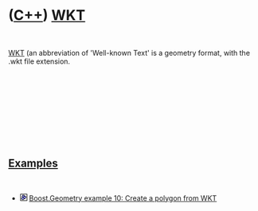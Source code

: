 



 

 

 

 

 

([C++](Cpp.htm)) [WKT](CppWkt.htm)
==================================

 

[WKT](CppWkt.htm) (an abbreviation of 'Well-known Text' is a geometry
format, with the .wkt file extension.

 

 

 

 

 

[Examples](CppExample.htm)
--------------------------

 

-   ![Boost](PicBoost.png) [Boost.Geometry example 10: Create a polygon
    from WKT](CppBoostGeometryExample10.htm)

 

 

 

 

 





 



